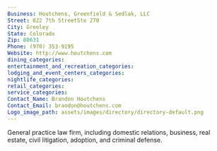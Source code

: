 ```yaml
---
Business: Houtchens, Greenfield & Sedlak, LLC
Street: 822 7th StreetSte 270
City: Greeley
State: Colorado
Zip: 80631
Phone: (970) 353-9195
Website: http://www.houtchens.com
dining_categories: 
entertainment_and_recreation_categories: 
lodging_and_event_centers_categories: 
nightlife_categories: 
retail_categories: 
service_categories: 
Contact_Name: Brandon Houtchens
Contact_Email: brandon@houtchens.com
Logo_image_path: assets/images/directory/directory-default.png
---
```

General practice law firm, including domestic relations, business, real estate, civil litigation, adoption, and criminal defense.
